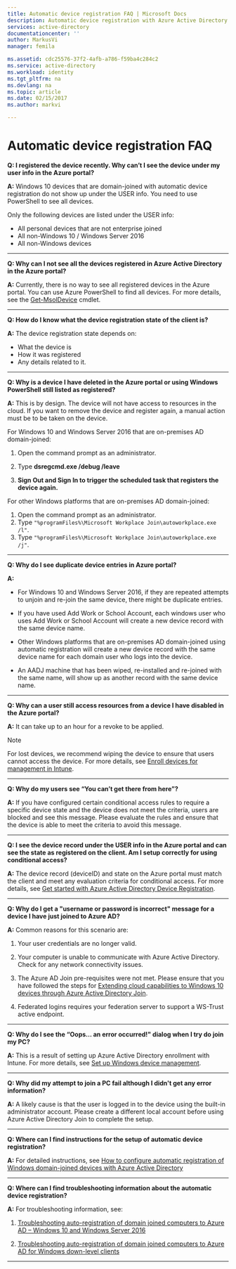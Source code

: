 ```yaml
---
title: Automatic device registration FAQ | Microsoft Docs
description: Automatic device registration with Azure Active Directory FAQ.
services: active-directory
documentationcenter: ''
author: MarkusVi
manager: femila

ms.assetid: cdc25576-37f2-4afb-a786-f59ba4c284c2
ms.service: active-directory
ms.workload: identity
ms.tgt_pltfrm: na
ms.devlang: na
ms.topic: article
ms.date: 02/15/2017
ms.author: markvi

---
```

# Automatic device registration FAQ

**Q: I registered the device recently. Why can’t I see the device under my user info in the Azure portal?**

**A:** Windows 10 devices that are domain-joined with automatic device registration do not show up under the USER info.
You need to use PowerShell to see all devices. 

Only the following devices are listed under the USER info:

- All personal devices that are not enterprise joined 
- All non-Windows 10 / Windows Server 2016 
- All non-Windows devices 

---

**Q: Why can I not see all the devices registered in Azure Active Directory in the Azure portal?** 

**A:** Currently, there is no way to see all registered devices in the Azure portal. 
You can use Azure PowerShell to find all devices. 
For more details, see the [Get-MsolDevice](https://docs.microsoft.com/en-us/powershell/msonline/v1/get-msoldevice) cmdlet.

--- 

**Q: How do I know what the device registration state of the client is?**

**A:** The device registration state depends on:

- What the device is
- How it was registered 
- Any details related to it. 
 

---

**Q: Why is a device I have deleted in the Azure portal or using Windows PowerShell still listed as registered?**

**A:** This is by design. The device will not have access to resources in the cloud. 
If you want to remove the device and register again, a manual action must be to be taken on the device. 

For Windows 10 and Windows Server 2016 that are on-premises AD domain-joined:

1.	Open the command prompt as an administrator.

2.	Type **dsregcmd.exe /debug /leave**

3.	**Sign Out and Sign In to trigger the scheduled task that registers the device again.** 

For other Windows platforms that are on-premises AD domain-joined:

1.	Open the command prompt as an administrator.
2.	Type `"%programFiles%\Microsoft Workplace Join\autoworkplace.exe /l"`.
3.	Type `"%programFiles%\Microsoft Workplace Join\autoworkplace.exe /j"`.

---

**Q: Why do I see duplicate device entries in Azure portal?**

**A:**

-	For Windows 10 and Windows Server 2016, if they are repeated attempts to unjoin and re-join the same device, there might be duplicate entries. 

-	If you have used Add Work or School Account, each windows user who uses Add Work or School Account will create a new device record with the same device name.

-	Other Windows platforms that are on-premises AD domain-joined using automatic registration will create a new device record with the same device name for each domain user who logs into the device. 

-	An AADJ machine that has been wiped, re-installed and re-joined with the same name, will show up as another record with the same device name.

---

**Q: Why can a user still access resources from a device I have disabled in the Azure portal?**

**A:** It can take up to an hour for a revoke to be applied.

>[!Note] 
>For lost devices, we recommend wiping the device to ensure that users cannot access the device. For more details, see [Enroll devices for management in Intune](https://docs.microsoft.com/intune/deploy-use/enroll-devices-in-microsoft-intune). 


---

**Q: Why do my users see “You can’t get there from here”?**

**A:** If you have configured certain conditional access rules to require a specific device state and the device does not meet the criteria, users are blocked and see this message. 
Please evaluate the rules and ensure that the device is able to meet the criteria to avoid this message.

---


**Q: I see the device record under the USER info in the Azure portal and can see the state as registered on the client. Am I setup correctly for using conditional access?**

**A:** The device record (deviceID) and state on the Azure portal must match the client and meet any evaluation criteria for conditional access. 
For more details, see [Get started with Azure Active Directory Device Registration](active-directory-conditional-access-device-registration-overview.md).

---

**Q: Why do I get a "username or password is incorrect" message for a device I have just joined to Azure AD?**

**A:** Common reasons for this scenario are:

1.	Your user credentials are no longer valid.

2.	Your computer is unable to communicate with Azure Active Directory. Check for any network connectivity issues.

3.	The Azure AD Join pre-requisites were not met. Please ensure that you have followed the steps for [Extending cloud capabilities to Windows 10 devices through Azure Active Directory Join](active-directory-azureadjoin-overview.md).  

4.	Federated logins requires your federation server to support a WS-Trust active endpoint. 

---

**Q: Why do I see the “Oops… an error occurred!" dialog when I try do join my PC?**

**A:** This is a result of setting up Azure Active Directory enrollment with Intune. For more details, see [Set up Windows device management](https://docs.microsoft.com/intune/deploy-use/set-up-windows-device-management-with-microsoft-intune#azure-active-directory-enrollment).  

---

**Q: Why did my attempt to join a PC fail although I didn't get any error information?**

**A:** A likely cause is that the user is logged in to the device using the built-in administrator account. 
Please create a different local account before using Azure Active Directory Join to complete the setup. 

---

**Q: Where can I find instructions for the setup of automatic device registration?**

**A:** For detailed instructions, see [How to configure automatic registration of Windows domain-joined devices with Azure Active Directory](active-directory-conditional-access-automatic-device-registration-setup.md)

---

**Q: Where can I find troubleshooting information about the automatic device registration?**

**A:** For troubleshooting information, see:

1. [Troubleshooting auto-registration of domain joined computers to Azure AD – Windows 10 and Windows Server 2016](active-directory-conditional-access-automatic-device-registration-troubleshoot-windows.md)

2. [Troubleshooting auto-registration of domain joined computers to Azure AD for Windows down-level clients](active-directory-conditional-access-automatic-device-registration-troubleshoot-windows-legacy.md)
 
---

